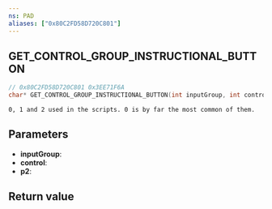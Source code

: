 ```yaml
---
ns: PAD
aliases: ["0x80C2FD58D720C801"]
---
```

## GET_CONTROL_GROUP_INSTRUCTIONAL_BUTTON

```c
// 0x80C2FD58D720C801 0x3EE71F6A
char* GET_CONTROL_GROUP_INSTRUCTIONAL_BUTTON(int inputGroup, int control, BOOL p2);
```

```
0, 1 and 2 used in the scripts. 0 is by far the most common of them.  
```

## Parameters
* **inputGroup**: 
* **control**: 
* **p2**: 

## Return value
